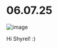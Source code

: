 # 06.07.25

![image](https://github.com/user-attachments/assets/08e0acf3-84eb-4f12-8c01-7ebc7debb731)

Hi Shyrel! :)
